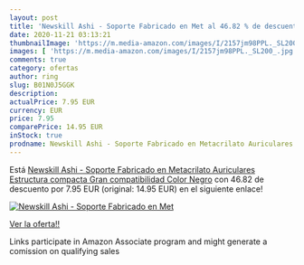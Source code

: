 ```yaml
---
layout: post
title: 'Newskill Ashi - Soporte Fabricado en Met al 46.82 % de descuento'
date: 2020-11-21 03:13:21
thumbnailImage: 'https://m.media-amazon.com/images/I/2157jm98PPL._SL200_.jpg'
images: [ 'https://m.media-amazon.com/images/I/2157jm98PPL._SL200_.jpg' ]
comments: true
category: ofertas
author: ring
slug: B01N0J5GGK
description:
actualPrice: 7.95 EUR
currency: EUR
price: 7.95
comparePrice: 14.95 EUR
inStock: true
prodname: Newskill Ashi - Soporte Fabricado en Metacrilato Auriculares  Estructura compacta  Gran compatibilidad  Color Negro
---
```


Está [Newskill Ashi - Soporte Fabricado en Metacrilato Auriculares  Estructura compacta  Gran compatibilidad  Color Negro](https://www.amazon.es/dp/B01N0J5GGK/?tag=tolees-21) con 46.82 de descuento por 7.95 EUR (original: 14.95 EUR) en el siguiente enlace!

[![Newskill Ashi - Soporte Fabricado en Met](https://m.media-amazon.com/images/I/2157jm98PPL._SL200_.jpg)](https://www.amazon.es/dp/B01N0J5GGK/?tag=tolees-21)

[Ver la oferta!!](https://www.amazon.es/dp/B01N0J5GGK/?tag=tolees-21)

Links participate in Amazon Associate program and might generate a comission on qualifying sales


